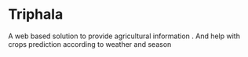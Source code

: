 # Triphala
A web based solution to provide agricultural information . And help with crops prediction according to  weather and season
